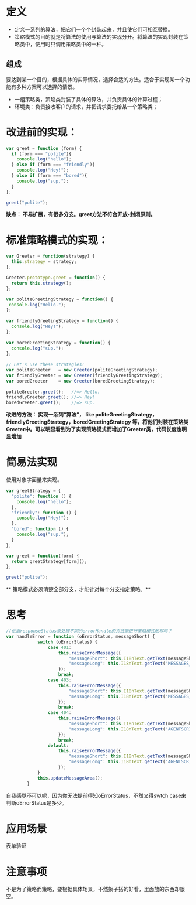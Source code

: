 # 定义
* 定义一系列的算法，把它们一个个封装起来，并且使它们可相互替换。 
* 策略模式的目的就是将算法的使用与算法的实现分开。将算法的实现封装在策略类中，使用时只调用策略类中的一种。
## 组成
要达到某一个目的，根据具体的实际情况，选择合适的方法。适合于实现某一个功能有多种方案可以选择的情景。
* 一组策略类，策略类封装了具体的算法，并负责具体的计算过程；
* 环境类：负责接收客户的请求，并把请求委托给某一个策略类；
# 改进前的实现：
```javaScript
var greet = function (form) {
  if (form === "polite"){
    console.log("hello");
  } else if (form === "friendly"){
    console.log("Hey!");
  } else if (form === "bored"){
    console.log("sup.");
  }
};

greet("polite");
```
**缺点： 不易扩展，有很多分支。greet方法不符合开放-封闭原则。**

# 标准策略模式的实现：
```javaScript
var Greeter = function(strategy) {
  this.strategy = strategy;  
};

Greeter.prototype.greet = function() {
  return this.strategy();
};

var politeGreetingStrategy = function() {
 console.log("Hello."); 
};
 
var friendlyGreetingStrategy = function() {
  console.log("Hey!");
};
 
var boredGreetingStrategy = function() {
  console.log("sup.");
};
 
// Let's use these strategies!
var politeGreeter   = new Greeter(politeGreetingStrategy);
var friendlyGreeter = new Greeter(friendlyGreetingStrategy);
var boredGreeter    = new Greeter(boredGreetingStrategy);
 
politeGreeter.greet();   //=> Hello.
friendlyGreeter.greet(); //=> Hey!
boredGreeter.greet();    //=> sup.
```
**改进的方法： 实现一系列“算法”， like politeGreetingStrategy，friendlyGreetingStrategy，boredGreetingStrategy 等，将他们封装在策略类Greeter中。可以明显看到为了实现策略模式而增加了Greeter类，代码长度也明显增加**

# 简易法实现
使用对象字面量来实现。
```javaScript
var greetStrategy = {
  "polite": function () {
    console.log("hello");
  },
  "friendly": function () {
    console.log("Hey!");
  },
  "bored": function () {
    console.log("sup.");
  }
};

var greet = function(form) {
  return greetStrategy[form]();
};

greet("polite");
```
** 策略模式必须清楚全部分支，才能针对每个分支指定策略。**

# 思考
```javaScript
//依据responseStatus来处理不同的errorHandle的方法能进行策略模式改写吗？
var	handleError = function (oErrorStatus, messageShort) {
			switch (oErrorStatus) {
				case 401:
					this.raiseErrorMessage({
						"messageShort": this.I18nText.getText(messageShort),
						"messageLong": this.I18nText.getText("MESSAGES_UNAUTHORIZED")
					});
					break;
				case 403:
					this.raiseErrorMessage({
						"messageShort": this.I18nText.getText(messageShort),
						"messageLong": this.I18nText.getText("MESSAGES_NO_AGENTSCRIPT_PERMISSION")
					});
					break;
				case 404:
					this.raiseErrorMessage({
						"messageShort": this.I18nText.getText(messageShort),
						"messageLong": this.I18nText.getText("AGENTSCRIPT_NOT_EXIST")
					});
					break;
				default:
					this.raiseErrorMessage({
						"messageShort": this.I18nText.getText(messageShort),
						"messageLong": this.I18nText.getText("AGENTSCRIPT_SERVICE_FAIL")
					});
			}
			this.updateMessageArea();
		}
```
自我感觉不可以呢，因为你无法提前得知oErrorStatus，不然又得swtch case来判断oErrorStatus是多少。
# 应用场景
表单验证

# 注意事项
不是为了策略而策略，要根据具体场景，不然架子搭的好看，里面放的东西却很空。
